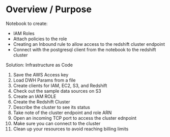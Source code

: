 # Overview / Purpose
Notebook to create:
* IAM Roles
* Attach policies to the role
* Creating an Inbound rule to allow access to the redshift cluster endpoint
* Connect with the postgresql client from the notebook to the redshift cluster



Solution: Infrastructure as Code
1. Save the AWS Access key
1. Load DWH Params from a file
1. Create clients for IAM, EC2, S3, and Redshift
1. Check out the sample data sources on S3
1. Create an IAM ROLE
1. Create the Redshift Cluster
1. Describe the cluster to see its status
1. Take note of the cluster endpoint and role ARN
1. Open an incoming TCP port to access the cluster ednpoint
1. Make sure you can connect to the cluster
1. Clean up your resources to avoid reaching billing limits